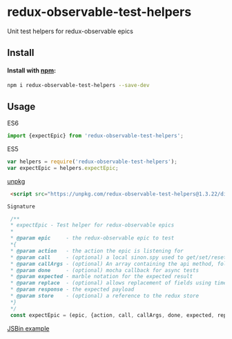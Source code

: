 # redux-observable-test-helpers
Unit test helpers for redux-observable epics


## Install
#### Install with [npm](npmjs.org):

```bash
npm i redux-observable-test-helpers --save-dev
```


## Usage

ES6
```js
import {expectEpic} from 'redux-observable-test-helpers';
```

ES5
```js
var helpers = require('redux-observable-test-helpers');
var expectEpic = helpers.expectEpic;
```
[unpkg](https://unpkg.com/)

```html
 <script src="https://unpkg.com/redux-observable-test-helpers@1.3.22/dist/epic-helper.js"></script>
```
```js
Signature

 /**
 * expectEpic - Test helper for redux-observable epics
 *
 * @param epic     - the redux-observable epic to test
 *{
 * @param action   - the action the epic is listening for
 * @param call     - (optional) a local sinon.spy used to get/set/reset api calls
 * @param callArgs - (optional) An array containing the api method, followed by any params
 * @param done     - (optional) mocha callback for async tests
 * @param expected - marble notation for the expected result
 * @param replace  - (optional) allows replacement of fields using timestamps or other generated values
 * @param response - the expected payload
 * @param store    - (optional) a reference to the redux store
 *}
 */
 const expectEpic = (epic, {action, call, callArgs, done, expected, replace, response, store}) => {...};
```

[JSBin example](http://jsbin.com/dagiguw/embed?js,output)
